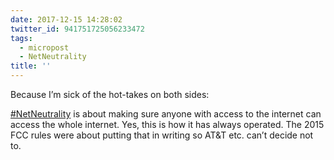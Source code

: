 ```yaml
---
date: 2017-12-15 14:28:02
twitter_id: 941751725056233472
tags:
  - micropost
  - NetNeutrality
title: ''
---
```


Because I’m sick of the hot-takes on both sides:

[#NetNeutrality](https://twitter.com/hashtag/NetNeutrality) is about making sure anyone with access to the internet can access the whole internet. Yes, this is how it has always operated. The 2015 FCC rules were about putting that in writing so AT&amp;T etc. can’t decide not to.
